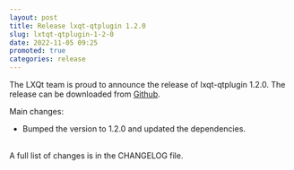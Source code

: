 ```yaml
---
layout: post
title: Release lxqt-qtplugin 1.2.0
slug: lxtqt-qtplugin-1-2-0
date: 2022-11-05 09:25
promoted: true
categories: release
---
```


The LXQt team is proud to announce the release of lxqt-qtplugin 1.2.0.
The release can be downloaded from [Github](https://github.com/lxqt/lxqt-qtplugin/releases).

Main changes:

* Bumped the version to 1.2.0 and updated the dependencies.
  
<br/>
A full list of changes is in the CHANGELOG file.
<br/>
